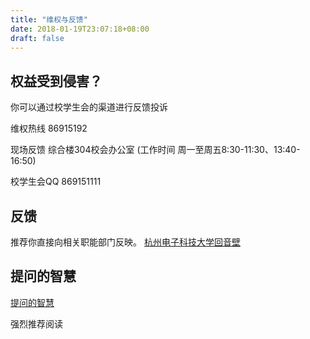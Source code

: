 ```yaml
---
title: "维权与反馈"
date: 2018-01-19T23:07:18+08:00
draft: false
---
```


## 权益受到侵害？

你可以通过校学生会的渠道进行反馈投诉

维权热线 86915192

现场反馈 综合楼304校会办公室
(工作时间 周一至周五8:30-11:30、13:40-16:50)

校学生会QQ 869151111

## 反馈

推荐你直接向相关职能部门反映。
[杭州电子科技大学回音壁](http://hyb.hdu.edu.cn/hyb/index.asp)

## 提问的智慧

[提问的智慧](https://github.com/ryanhanwu/How-To-Ask-Questions-The-Smart-Way/blob/master/README-zh_CN.md)

强烈推荐阅读

